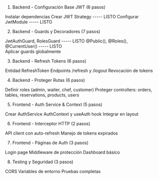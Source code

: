 1. Backend - Configuración Base JWT (6 pasos)

Instalar dependencias
Crear JWT Strategy ----- LISTO
Configurar JwtModule ----- LISTO

2. Backend - Guards y Decoradores (7 pasos)

JwtAuthGuard, RolesGuard ----- LISTO
@Public(), @Roles(), @CurrentUser()  ----- LISTO  
Aplicar guards globalmente 

3. Backend - Refresh Tokens (6 pasos)

Entidad RefreshToken
Endpoints /refresh y /logout
Revocación de tokens

4. Backend - Proteger Rutas (6 pasos)

Definir roles (admin, waiter, chef, customer)
Proteger controllers: orders, tables, reservations, products, users

5. Frontend - Auth Service & Context (5 pasos)

Crear AuthService
AuthContext y useAuth hook
Integrar en layout

6. Frontend - Interceptor HTTP (2 pasos)

API client con auto-refresh
Manejo de tokens expirados

7. Frontend - Páginas de Auth (3 pasos)

Login page
Middleware de protección
Dashboard básico

8. Testing y Seguridad (3 pasos)

CORS
Variables de entorno
Pruebas completas